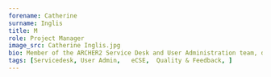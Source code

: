 ```yaml
---
forename: Catherine
surname: Inglis
title: M
role: Project Manager 
image_src: Catherine Inglis.jpg
bio: Member of the ARCHER2 Service Desk and User Administration team, dealing with user support. Also part of the team who manage the eCSE programme, as well as the feedback, impact and benefits realisation team. She has an unconventional background among EPCC staff, having a degree in Modern and Medieval Languages. 	 
tags: [Servicedesk, User Admin,   eCSE,  Quality & Feedback, ] 
---
```


